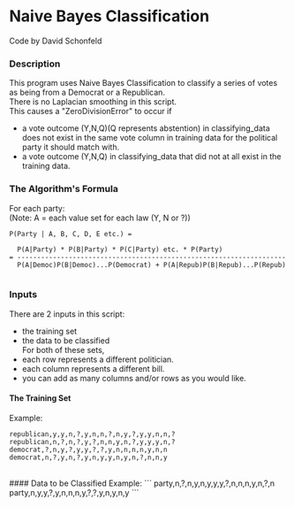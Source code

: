# Naive Bayes Classification
Code by David Schonfeld

### Description
This program uses Naive Bayes Classification to classify a series of votes as being from a Democrat or a Republican.
<br />There is no Laplacian smoothing in this script.
<br />This causes a "ZeroDivisionError" to occur if
- a vote outcome (Y,N,Q)(Q represents abstention) in classifying_data does not exist
       in the same vote column in training data for the political
       party it should match with.
- a vote outcome (Y,N,Q) in classifying_data that did not
       at all exist in the training data.

### The Algorithm's Formula
For each party:
<br />(Note: A = each value set for each law (Y, N or ?))
		 
```
P(Party | A, B, C, D, E etc.) =

  P(A|Party) * P(B|Party) * P(C|Party) etc. * P(Party)
= --------------------------------------------------------------------
  P(A|Democ)P(B|Democ)...P(Democrat) + P(A|Repub)P(B|Repub)...P(Repub)
  
```

### Inputs
There are 2 inputs in this script:
- the training set
- the data to be classified
<br />For both of these sets,
- each row represents a different politician.
- each column represents a different bill.
- you can add as many columns and/or rows as you would like.

#### The Training Set
Example:
```
republican,y,y,n,?,y,n,n,?,n,y,?,y,y,n,n,?
republican,n,?,n,?,y,?,n,n,y,n,?,y,y,y,n,?
democrat,?,n,y,?,y,y,?,?,y,n,n,n,n,y,n,n
democrat,n,?,y,n,?,y,n,y,y,n,y,n,?,n,n,y
```
<br />
#### Data to be Classified
Example:
```
party,n,?,n,y,n,y,y,y,?,n,n,n,y,n,?,n
party,n,y,y,?,y,n,n,n,y,?,?,y,n,y,n,y
```



